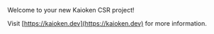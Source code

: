 Welcome to your new Kaioken CSR project!

Visit [https://kaioken.dev](https://kaioken.dev) for more information.
